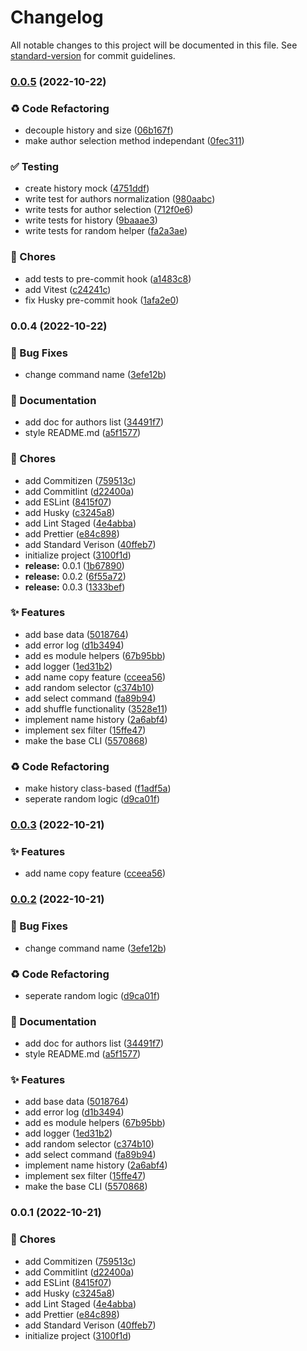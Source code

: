 # Changelog

All notable changes to this project will be documented in this file. See [standard-version](https://github.com/conventional-changelog/standard-version) for commit guidelines.

### [0.0.5](https://github.com/remvze/authors/compare/v0.0.4...v0.0.5) (2022-10-22)


### ♻️ Code Refactoring

* decouple history and size ([06b167f](https://github.com/remvze/authors/commit/06b167f8ec40e6343813abfcd2269b5e383b831b))
* make author selection method independant ([0fec311](https://github.com/remvze/authors/commit/0fec3119ed44d93ee0dce157e198aac099e2e732))


### ✅ Testing

* create history mock ([4751ddf](https://github.com/remvze/authors/commit/4751ddfdb99bd0f852f745c3bc4d507cf3cc1fec))
* write test for authors normalization ([980aabc](https://github.com/remvze/authors/commit/980aabc16823f3b3b9783ab80026b4f1ab09daf7))
* write tests for author selection ([712f0e6](https://github.com/remvze/authors/commit/712f0e65625e3957bf3338b69ad4fcbcc4976261))
* write tests for history ([9baaae3](https://github.com/remvze/authors/commit/9baaae3989dac234dffac1d262119089455ab01a))
* write tests for random helper ([fa2a3ae](https://github.com/remvze/authors/commit/fa2a3ae3cc035176db26b72b326f42e7efaae905))


### 🚚 Chores

* add tests to pre-commit hook ([a1483c8](https://github.com/remvze/authors/commit/a1483c8f6e597e0d2d5342d5a7fe42917f829fdc))
* add Vitest ([c24241c](https://github.com/remvze/authors/commit/c24241c473df932411ed1c4ff23f88f4df555954))
* fix Husky pre-commit hook ([1afa2e0](https://github.com/remvze/authors/commit/1afa2e04468ebe3c67cb03671bc2999137e670e9))

### 0.0.4 (2022-10-22)


### 🐛 Bug Fixes

* change command name ([3efe12b](https://github.com/remvze/authors/commit/3efe12b3bf0cd2d3003223e1526d3b70ab9ce888))


### 📝 Documentation

* add doc for authors list ([34491f7](https://github.com/remvze/authors/commit/34491f74fad25a0019184e5498ecc1d49f079438))
* style README.md ([a5f1577](https://github.com/remvze/authors/commit/a5f157777787fb680c6355f6a830f2efb3b3047f))


### 🚚 Chores

* add Commitizen ([759513c](https://github.com/remvze/authors/commit/759513c823929285ea6b2664d0c53aad691c73e5))
* add Commitlint ([d22400a](https://github.com/remvze/authors/commit/d22400aa55ce864185090ac8539df67d5f0f43a6))
* add ESLint ([8415f07](https://github.com/remvze/authors/commit/8415f0792e108b8caa9fe398b92b69d7caad83b9))
* add Husky ([c3245a8](https://github.com/remvze/authors/commit/c3245a870d6af8c36cc9ba84a1ef51515f3d471b))
* add Lint Staged ([4e4abba](https://github.com/remvze/authors/commit/4e4abba15af790ad57c3c2ef63001194bba638ff))
* add Prettier ([e84c898](https://github.com/remvze/authors/commit/e84c89841ebf13eb3ebeb8541ed51d2820d7704a))
* add Standard Verison ([40ffeb7](https://github.com/remvze/authors/commit/40ffeb7a0e67a855e7504ab4863264a429271527))
* initialize project ([3100f1d](https://github.com/remvze/authors/commit/3100f1ddd3df07042d0c01688c015371587db4cc))
* **release:** 0.0.1 ([1b67890](https://github.com/remvze/authors/commit/1b678906f91a8ec2172f81f0497dc1c10d0bd372))
* **release:** 0.0.2 ([6f55a72](https://github.com/remvze/authors/commit/6f55a7227e9787665426415c77fb19ac95548ad2))
* **release:** 0.0.3 ([1333bef](https://github.com/remvze/authors/commit/1333befd41e5ab6fae857f23b34c2886bc2ea432))


### ✨ Features

* add base data ([5018764](https://github.com/remvze/authors/commit/50187641a64ab20093b71f14e7e9a4c1a34e52a6))
* add error log ([d1b3494](https://github.com/remvze/authors/commit/d1b3494de253d5aae08521faeb76abf0a5a2e9de))
* add es module helpers ([67b95bb](https://github.com/remvze/authors/commit/67b95bb4f5524a750303e4710b12713ecd7e44ee))
* add logger ([1ed31b2](https://github.com/remvze/authors/commit/1ed31b22c4fd3f3f35c7fc476d9da9daac2d6ea4))
* add name copy feature ([cceea56](https://github.com/remvze/authors/commit/cceea56601d6959b09d7281912c458445cb365ad))
* add random selector ([c374b10](https://github.com/remvze/authors/commit/c374b10c7962e063370a9e625f7a827fac79fe7b))
* add select command ([fa89b94](https://github.com/remvze/authors/commit/fa89b94c9f25d8cbea6bce148acd05d71ec64057))
* add shuffle functionality ([3528e11](https://github.com/remvze/authors/commit/3528e11136eee6c5716d5e00d6449b1fadf8d578))
* implement name history ([2a6abf4](https://github.com/remvze/authors/commit/2a6abf4ba253825b5e62fd1292637e9262f1552d))
* implement sex filter ([15ffe47](https://github.com/remvze/authors/commit/15ffe47b15b3512edaeec6db0d3d45032dc9e8cd))
* make the base CLI ([5570868](https://github.com/remvze/authors/commit/5570868ba55d2ea8fefe0c93737375f45c78a14d))


### ♻️ Code Refactoring

* make history class-based ([f1adf5a](https://github.com/remvze/authors/commit/f1adf5a596b3c6b8f75a263dcb9ef71d9ab2a201))
* seperate random logic ([d9ca01f](https://github.com/remvze/authors/commit/d9ca01f26011765f1b23a42a04e141a4aab93f41))

### [0.0.3](https://github.com/remvze/authors/compare/v0.0.2...v0.0.3) (2022-10-21)


### ✨ Features

* add name copy feature ([cceea56](https://github.com/remvze/authors/commit/cceea56601d6959b09d7281912c458445cb365ad))

### [0.0.2](https://github.com/remvze/authors/compare/v0.0.1...v0.0.2) (2022-10-21)


### 🐛 Bug Fixes

* change command name ([3efe12b](https://github.com/remvze/authors/commit/3efe12b3bf0cd2d3003223e1526d3b70ab9ce888))


### ♻️ Code Refactoring

* seperate random logic ([d9ca01f](https://github.com/remvze/authors/commit/d9ca01f26011765f1b23a42a04e141a4aab93f41))


### 📝 Documentation

* add doc for authors list ([34491f7](https://github.com/remvze/authors/commit/34491f74fad25a0019184e5498ecc1d49f079438))
* style README.md ([a5f1577](https://github.com/remvze/authors/commit/a5f157777787fb680c6355f6a830f2efb3b3047f))


### ✨ Features

* add base data ([5018764](https://github.com/remvze/authors/commit/50187641a64ab20093b71f14e7e9a4c1a34e52a6))
* add error log ([d1b3494](https://github.com/remvze/authors/commit/d1b3494de253d5aae08521faeb76abf0a5a2e9de))
* add es module helpers ([67b95bb](https://github.com/remvze/authors/commit/67b95bb4f5524a750303e4710b12713ecd7e44ee))
* add logger ([1ed31b2](https://github.com/remvze/authors/commit/1ed31b22c4fd3f3f35c7fc476d9da9daac2d6ea4))
* add random selector ([c374b10](https://github.com/remvze/authors/commit/c374b10c7962e063370a9e625f7a827fac79fe7b))
* add select command ([fa89b94](https://github.com/remvze/authors/commit/fa89b94c9f25d8cbea6bce148acd05d71ec64057))
* implement name history ([2a6abf4](https://github.com/remvze/authors/commit/2a6abf4ba253825b5e62fd1292637e9262f1552d))
* implement sex filter ([15ffe47](https://github.com/remvze/authors/commit/15ffe47b15b3512edaeec6db0d3d45032dc9e8cd))
* make the base CLI ([5570868](https://github.com/remvze/authors/commit/5570868ba55d2ea8fefe0c93737375f45c78a14d))

### 0.0.1 (2022-10-21)


### 🚚 Chores

* add Commitizen ([759513c](https://github.com/remvze/authors/commit/759513c823929285ea6b2664d0c53aad691c73e5))
* add Commitlint ([d22400a](https://github.com/remvze/authors/commit/d22400aa55ce864185090ac8539df67d5f0f43a6))
* add ESLint ([8415f07](https://github.com/remvze/authors/commit/8415f0792e108b8caa9fe398b92b69d7caad83b9))
* add Husky ([c3245a8](https://github.com/remvze/authors/commit/c3245a870d6af8c36cc9ba84a1ef51515f3d471b))
* add Lint Staged ([4e4abba](https://github.com/remvze/authors/commit/4e4abba15af790ad57c3c2ef63001194bba638ff))
* add Prettier ([e84c898](https://github.com/remvze/authors/commit/e84c89841ebf13eb3ebeb8541ed51d2820d7704a))
* add Standard Verison ([40ffeb7](https://github.com/remvze/authors/commit/40ffeb7a0e67a855e7504ab4863264a429271527))
* initialize project ([3100f1d](https://github.com/remvze/authors/commit/3100f1ddd3df07042d0c01688c015371587db4cc))
